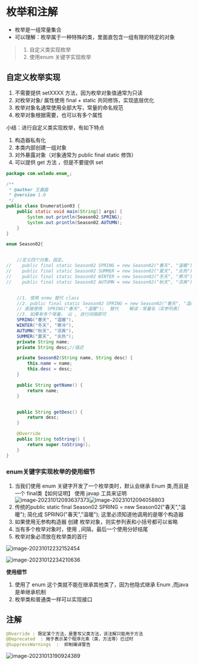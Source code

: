 # 枚举和注解

* 枚举是一组常量集合
* 可以理解：枚举属于一种特殊的类，里面直包含一组有限的特定的对象

> 1. 自定义类实现枚举
> 2. 使用enum 关键字实现枚举

## 自定义枚举实现

1. 不需要提供 setXXXX 方法，因为枚举对象值通常为只读
2. 对枚举对象/ 属性使用  final + static 共同修饰，实现底层优化
3. 枚举对象名通常使用全部大写，常量的命名规范
4. 枚举对象根据需要，也可以有多个属性

小结：进行自定义类实现枚举，有如下特点

1. 构造器私有化
2. 本类内部创建一组对象
3. 对外暴露对象（对象通常为 public final static  修饰）
4. 可以提供 get 方法 ，但是不要提供  set

```java
package com.wxledu.enum_;

/**
 * @author 王鑫磊
 * @version 1.0
 */
public class Enumeration03 {
    public static void main(String[] args) {
        System.out.println(Season02.SPRING);
        System.out.println(Season02.AUTUMN);
    }
}

enum Season02{


    //定义四个对象，固定。
//    public final static Season02 SPRING = new Season02("春天", "温暖");
//    public final static Season02 SUMMER = new Season02("夏天", "炎热");
//    public final static Season02 WINTER = new Season02("冬天", "寒冷");
//    public final static Season02 AUTUMN = new Season02("秋天", "凉爽");


    //1. 使用 enmu 替代 class
    //2. public final static Season02 SPRING = new Season02("春天", "温暖");
    // 直接使用  SPRING("春天", "温暖");  替代    解读：常量名（实参列表）
    //3. 如果有多个常量， 以 , 进行间隔即可
    SPRING("春天", "温暖"),
    WINTER("冬天", "寒冷"),
    AUTUMN("秋天", "凉爽"),
    SUMMER("夏天", "炎热");
    private String name;
    private String desc;//描述

    private Season02(String name, String desc) {
        this.name = name;
        this.desc = desc;
    }

    public String getName() {
        return name;
    }


    public String getDesc() {
        return desc;
    }

    @Override
    public String toString() {
        return super.toString();
    }
}


```

### enum关键字实现枚举的使用细节

1. 当我们使用 enum 关键字开发了一个枚举类时，默认会继承 Enum 类,而且是一个 final类【如何证明】 使用 javap 工具来证明    ![image-20231012093637373](https://boimage.oss-cn-beijing.aliyuncs.com/img_for_typora/image-20231012093637373.png)![image-20231012094058803](https://boimage.oss-cn-beijing.aliyuncs.com/img_for_typora/image-20231012094058803.png)
2. 传统的public static final Season02 SPRING = new Season02("春天","温暖");  简化成  SPRING("春天","温暖");      这里必须知道他调用的是哪个构造器
3. 如果使用无参构构造器 创建 枚举对象，则实参列表和小括号都可以省略
4. 当有多个枚举对象时，使用 `,`间隔，最后一个使用分好结尾
5. 枚举对象必须放在枚举类的首行

![image-20231012232152454](https://boimage.oss-cn-beijing.aliyuncs.com/img_for_typora/image-20231012232152454.png)

![image-20231012234210636](https://boimage.oss-cn-beijing.aliyuncs.com/img_for_typora/image-20231012234210636.png)

**使用细节**

1. 使用了 enum 这个类就不能在继承其他类了，因为他隐式继承 Enum ,而java是单继承机制
2. 枚举类和普通类一样可以实现接口

## 注解

```java
@Override : 限定某个方法，是重写父类方法，该注解只能用于方法
@Deprecated  : 用于表示某个程序元素（类，方法等）已过时
@SuppressWarnings  :  抑制编译警告
```

![image-20231013190924389](https://boimage.oss-cn-beijing.aliyuncs.com/img_for_typora/image-20231013190924389.png)
